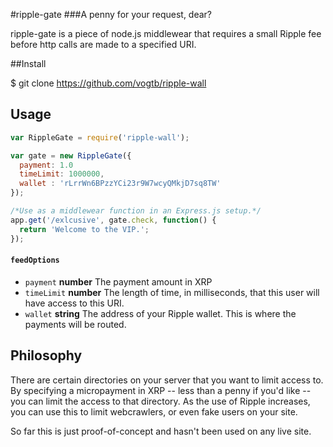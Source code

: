#ripple-gate
###A penny for your request, dear?

ripple-gate is a piece of node.js middlewear that requires a small Ripple fee before http calls are made to a specified URI.

##Install

  $ git clone https://github.com/vogtb/ripple-wall


##  Usage

```js
var RippleGate = require('ripple-wall');

var gate = new RippleGate({
  payment: 1.0
  timeLimit: 1000000,
  wallet : 'rLrrWn6BPzzYCi23r9W7wcyQMkjD7sq8TW'
});

/*Use as a middlewear function in an Express.js setup.*/
app.get('/exlcusive', gate.check, function() {
  return 'Welcome to the VIP.';
});
```

#### `feedOptions`

 * `payment` **number** The payment amount in XRP
 * `timeLimit` **number** The length of time, in milliseconds, that this user will have access to this URI.
 * `wallet` **string** The address of your Ripple wallet. This is where the payments will be routed.


##  Philosophy
There are certain directories on your server that you want to limit access to. By specifying a micropayment in XRP -- less than a penny if you'd like -- you can limit the access to that directory. As the use of Ripple increases, you can use this to limit webcrawlers, or even fake users on your site.

So far this is just proof-of-concept and hasn't been used on any live site.